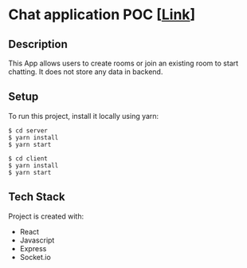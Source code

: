 # Chat application POC [[Link](https://insta-chat-app.netlify.app/)]

## Description
This App allows users to create rooms or join an existing room to start chatting. It does not store any data in backend.
	
## Setup
To run this project, install it locally using yarn:

```
$ cd server
$ yarn install
$ yarn start

$ cd client
$ yarn install
$ yarn start
```


## Tech Stack
Project is created with:
* React
* Javascript
* Express
* Socket.io
	
